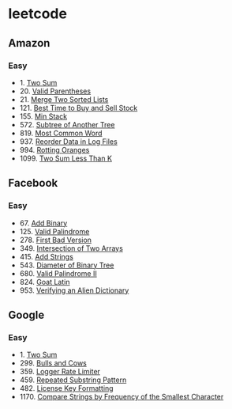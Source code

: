 # leetcode
## Amazon
### Easy
- 1\. [Two Sum](https://github.com/meng-z/leetcode/tree/master/1_two_sum)
- 20\. [Valid Parentheses](https://github.com/meng-z/leetcode/tree/master/20_valid_parentheses)
- 21\. [Merge Two Sorted Lists](https://github.com/meng-z/leetcode/tree/master/21_merge_two_sorted_lists)
- 121\. [Best Time to Buy and Sell Stock](https://github.com/meng-z/leetcode/tree/master/121_best_time_to_buy_and_sell_stock)
- 155\. [Min Stack](https://github.com/meng-z/leetcode/tree/master/155_min_stack)
- 572\. [Subtree of Another Tree](https://github.com/meng-z/leetcode/tree/master/572_subtree_of_another_tree)
- 819\. [Most Common Word](https://github.com/meng-z/leetcode/tree/master/819_most_common_word)
- 937\. [Reorder Data in Log Files](https://github.com/meng-z/leetcode/tree/master/937_reorder_data_in_log_files)
- 994\. [Rotting Oranges](https://github.com/meng-z/leetcode/tree/master/994_rotting_oranges)
- 1099\. [Two Sum Less Than K](https://github.com/meng-z/leetcode/tree/master/1099_two_sum_less_than_k)


## Facebook
### Easy
- 67\. [Add Binary](https://github.com/meng-z/leetcode/tree/master/67_add_binary)
- 125\. [Valid Palindrome](https://github.com/meng-z/leetcode/tree/master/125_valid_palindrome)
- 278\. [First Bad Version](https://github.com/meng-z/leetcode/tree/master/278_first_bad_version)
- 349\. [Intersection of Two Arrays](https://github.com/meng-z/leetcode/tree/master/349_intersection_of_two_arrays)
- 415\. [Add Strings](https://github.com/meng-z/leetcode/tree/master/415_add_strings)
- 543\. [Diameter of Binary Tree](https://github.com/meng-z/leetcode/tree/master/543_diameter_of_binary_tree)
- 680\. [Valid Palindrome II](https://github.com/meng-z/leetcode/tree/master/680_valid_palindrome_ii)
- 824\. [Goat Latin](https://github.com/meng-z/leetcode/tree/master/824_goat_latin)
- 953\. [Verifying an Alien Dictionary](https://github.com/meng-z/leetcode/tree/master/953_verifying_an_alien_dictionary)

## Google
### Easy
- 1\. [Two Sum](https://github.com/meng-z/leetcode/tree/master/1_two_sum)
- 299\. [Bulls and Cows](https://github.com/meng-z/leetcode/tree/master/299_bulls_and_cows)
- 359\. [Logger Rate Limiter]()
- 459\. [Repeated Substring Pattern]()
- 482\. [License Key Formatting]()
- 1170\. [Compare Strings by Frequency of the Smallest Character]()
